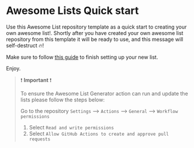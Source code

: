 # Awesome Lists Quick start 

Use this Awesome List repository template as a quick start to creating your own awesome list!. Shortly after you have created your own awesome list repository from this template it will be ready to use, and this message will self-destruct :fire:! 

Make sure to follow [this guide](https://github.com/derekvincent/awesome-list-template/blob/main/create-my-own-awesome-list.md) to finish setting up your new list. 

Enjoy. 

> :exclamation: **Important** :exclamation:
> 
> To ensure the Awesome List Generator action can run and update the lists please follow the steps below:
> 
> Go to the repository `Settings` --> `Actions` --> `General` --> `Workflow permissions` 
>   1. Select `Read and write permissions`
>   1. Select `Allow GitHub Actions to create and approve pull requests`